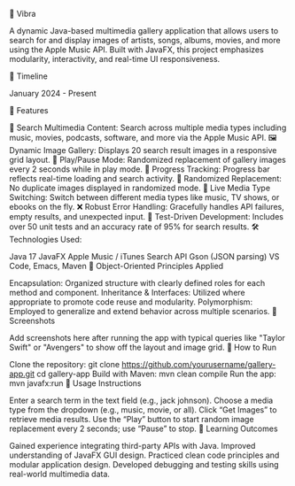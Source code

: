 🎨 Vibra

A dynamic Java-based multimedia gallery application that allows users to search for and display images of artists, songs, albums, movies, and more using the Apple Music API. Built with JavaFX, this project emphasizes modularity, interactivity, and real-time UI responsiveness.

📅 Timeline

January 2024 - Present 

🚀 Features

🔎 Search Multimedia Content: Search across multiple media types including music, movies, podcasts, software, and more via the Apple Music API.
🖼️ Dynamic Image Gallery: Displays 20 search result images in a responsive grid layout.
🔁 Play/Pause Mode: Randomized replacement of gallery images every 2 seconds while in play mode.
📶 Progress Tracking: Progress bar reflects real-time loading and search activity.
🎲 Randomized Replacement: No duplicate images displayed in randomized mode.
🔄 Live Media Type Switching: Switch between different media types like music, TV shows, or ebooks on the fly.
❌ Robust Error Handling: Gracefully handles API failures, empty results, and unexpected input.
🧪 Test-Driven Development: Includes over 50 unit tests and an accuracy rate of 95% for search results.
🛠️ Technologies Used:

Java 17
JavaFX
Apple Music / iTunes Search API
Gson (JSON parsing)
VS Code, Emacs, Maven
🔧 Object-Oriented Principles Applied

Encapsulation: Organized structure with clearly defined roles for each method and component.
Inheritance & Interfaces: Utilized where appropriate to promote code reuse and modularity.
Polymorphism: Employed to generalize and extend behavior across multiple scenarios.
📸 Screenshots

Add screenshots here after running the app with typical queries like "Taylor Swift" or "Avengers" to show off the layout and image grid.
🧪 How to Run

Clone the repository:
git clone https://github.com/yourusername/gallery-app.git
cd gallery-app
Build with Maven:
mvn clean compile
Run the app:
mvn javafx:run
📝 Usage Instructions

Enter a search term in the text field (e.g., jack johnson).
Choose a media type from the dropdown (e.g., music, movie, or all).
Click “Get Images” to retrieve media results.
Use the “Play” button to start random image replacement every 2 seconds; use “Pause” to stop.
🧠 Learning Outcomes

Gained experience integrating third-party APIs with Java.
Improved understanding of JavaFX GUI design.
Practiced clean code principles and modular application design.
Developed debugging and testing skills using real-world multimedia data.
